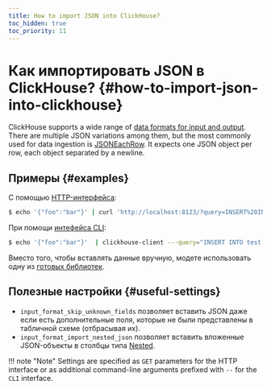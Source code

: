 ```yaml
---
title: How to import JSON into ClickHouse?
toc_hidden: true
toc_priority: 11
---
```


# Как импортировать JSON в ClickHouse? {#how-to-import-json-into-clickhouse}

ClickHouse supports a wide range of [data formats for input and output](../../interfaces/formats.md). There are multiple JSON variations among them, but the most commonly used for data ingestion is [JSONEachRow](../../interfaces/formats.md#jsoneachrow). It expects one JSON object per row, each object separated by a newline.

## Примеры {#examples}

С помощью [HTTP-интерфейса](../../interfaces/http.md):

``` bash
$ echo '{"foo":"bar"}' | curl 'http://localhost:8123/?query=INSERT%20INTO%20test%20FORMAT%20JSONEachRow' --data-binary @-
```

При помощи [интефейса CLI](../../interfaces/cli.md):

``` bash
$ echo '{"foo":"bar"}'  | clickhouse-client ---query="INSERT INTO test FORMAT JSONEachRow"
```

Вместо того, чтобы вставлять данные вручную, модете использовать одну из [готовых библиотек](../../interfaces/index.md).

## Полезные настройки {#useful-settings}

-   `input_format_skip_unknown_fields` позволяет вставить JSON даже если есть дополнительные поля, которые не были представлены в табличной схеме (отбрасывая их).
-   `input_format_import_nested_json` позволяет вставить вложенные JSON-объекты в столбцы типа [Nested](../../sql-reference/data-types/nested-data-structures/nested.md).

!!! note "Note"
    Settings are specified as `GET` parameters for the HTTP interface or as additional command-line arguments prefixed with `--` for the `CLI` interface.
